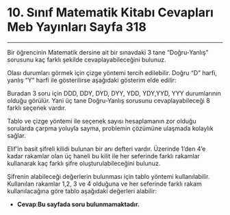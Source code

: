 # 10. Sınıf Matematik Kitabı Cevapları Meb Yayınları Sayfa 318

---

Bir öğrencinin Matematik dersine ait bir sınavdaki 3 tane “Doğru-Yanlış” sorusunu kaç farklı şekilde cevaplayabileceğini bulunuz.

Olası durumları görmek için çizge yöntemi tercih edilebilir. Doğru “D” harfi, yanlış “Y” harfi ile gösterilirse aşağıdaki gösterim elde edilir:

Buradan 3 soru için DDD, DDY, DYD, DYY, YDD, YDY,YYD, YYY durumlarının olduğu görülür. Yani üç tane Doğru-Yanlış sorusunu cevaplayabileceği 8 farklı seçenek vardır.

Tablo ve çizge yöntemi ile seçenek sayısı hesaplamanın zor olduğu sorularda çarpma yoluyla sayma, problemin çözümüne ulaşmada kolaylık sağlar.

Elif’in basit şifreli kilidi bulunan bir anı defteri vardır. Üzerinde 1’den 4’e kadar rakamlar olan üç haneli bu kilit ile her seferinde farklı rakamlar kullanarak kaç farklı şifre oluşturulabileceğini bulunuz.

Şifrenin alabileceği değerlerin bulunması için tablo yöntemi kullanılabilir. Kullanılan rakamlar 1,2, 3 ve 4 olduğuna ve her seferinde farklı rakam kullanılacağına göre tablo aşağıdaki değerleri alabilir:

-   **Cevap**:**Bu sayfada soru bulunmamaktadır.**